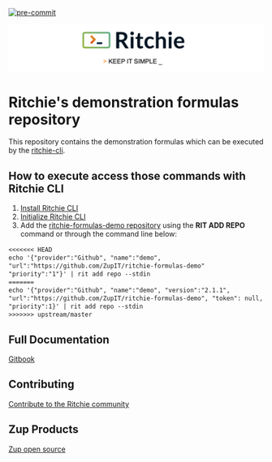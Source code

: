 <!-- markdownlint-disable MD041 MD033 MD013 -->
[![pre-commit](https://img.shields.io/badge/pre--commit-enabled-brightgreen?logo=pre-commit&logoColor=white)](https://github.com/pre-commit/pre-commit)

<img class="special-img-class" src="/docs/img/ritchie-banner.png" />

# Ritchie's demonstration formulas repository

This repository contains the demonstration formulas which can be executed by the [ritchie-cli](https://github.com/ZupIT/ritchie-cli).

## How to execute access those commands with Ritchie CLI

1. [Install Ritchie CLI](https://docs.ritchiecli.io/getting-started/installation)
2. [Initialize Ritchie CLI](https://docs.ritchiecli.io/getting-started/initialization)
3. Add the [ritchie-formulas-demo repository](https://github.com/ZupIT/ritchie-formulas-demo) using the **RIT ADD REPO** command or through the command line below:

```bach
<<<<<<< HEAD
echo '{"provider":"Github", "name":"demo", "url":"https://github.com/ZupIT/ritchie-formulas-demo" "priority":"1"}' | rit add repo --stdin
=======
echo '{"provider":"Github", "name":"demo", "version":"2.1.1", "url":"https://github.com/ZupIT/ritchie-formulas-demo", "token": null, "priority":1}' | rit add repo --stdin
>>>>>>> upstream/master
```

## Full Documentation

[Gitbook](https://docs.ritchiecli.io)

## Contributing

[Contribute to the Ritchie community](https://github.com/ZupIT/ritchie-cli/blob/master/CONTRIBUTING.md)

## Zup Products

[Zup open source](https://opensource.zup.com.br)
